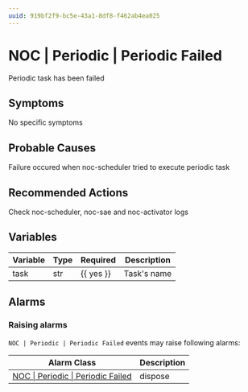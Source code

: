 ```yaml
---
uuid: 919bf2f9-bc5e-43a1-8df8-f462ab4ea025
---
```

# NOC | Periodic | Periodic Failed

Periodic task has been failed

## Symptoms

No specific symptoms

## Probable Causes

Failure occured when noc-scheduler tried to execute periodic task

## Recommended Actions

Check noc-scheduler, noc-sae and noc-activator logs

## Variables

Variable | Type | Required | Description
--- | --- | --- | ---
task | str | {{ yes }} | Task's name

## Alarms

### Raising alarms

`NOC | Periodic | Periodic Failed` events may raise following alarms:

Alarm Class | Description
--- | ---
[NOC \| Periodic \| Periodic Failed](../../../alarm-classes/noc/periodic/periodic-failed.md) | dispose
